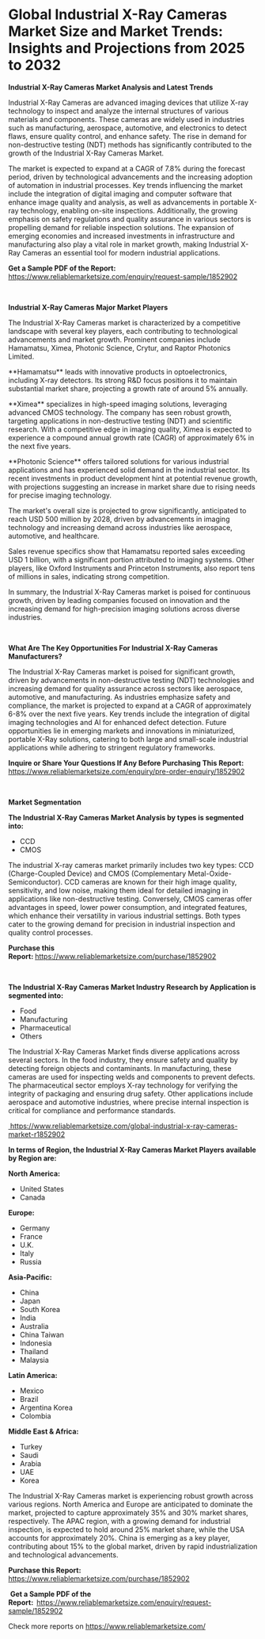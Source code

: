 <p><h1>Global Industrial X-Ray Cameras Market Size and Market Trends: Insights and Projections from 2025 to 2032</h1></p><p><strong>Industrial X-Ray Cameras Market Analysis and Latest Trends</strong></p>
<p><p>Industrial X-Ray Cameras are advanced imaging devices that utilize X-ray technology to inspect and analyze the internal structures of various materials and components. These cameras are widely used in industries such as manufacturing, aerospace, automotive, and electronics to detect flaws, ensure quality control, and enhance safety. The rise in demand for non-destructive testing (NDT) methods has significantly contributed to the growth of the Industrial X-Ray Cameras Market.</p><p>The market is expected to expand at a CAGR of 7.8% during the forecast period, driven by technological advancements and the increasing adoption of automation in industrial processes. Key trends influencing the market include the integration of digital imaging and computer software that enhance image quality and analysis, as well as advancements in portable X-ray technology, enabling on-site inspections. Additionally, the growing emphasis on safety regulations and quality assurance in various sectors is propelling demand for reliable inspection solutions. The expansion of emerging economies and increased investments in infrastructure and manufacturing also play a vital role in market growth, making Industrial X-Ray Cameras an essential tool for modern industrial applications.</p></p>
<p><strong>Get a Sample PDF of the Report:&nbsp;</strong> <a href="https://www.reliablemarketsize.com/enquiry/request-sample/1852902?utm_campaign=3112&utm_medium=2&utm_source=Github&utm_content=ia&utm_term=12042025&utm_id=industrial-x-ray-cameras">https://www.reliablemarketsize.com/enquiry/request-sample/1852902</a></p>
<p>&nbsp;</p>
<p><strong>Industrial X-Ray Cameras Major Market Players</strong></p>
<p><p>The Industrial X-Ray Cameras market is characterized by a competitive landscape with several key players, each contributing to technological advancements and market growth. Prominent companies include Hamamatsu, Ximea, Photonic Science, Crytur, and Raptor Photonics Limited.</p><p>**Hamamatsu** leads with innovative products in optoelectronics, including X-ray detectors. Its strong R&D focus positions it to maintain substantial market share, projecting a growth rate of around 5% annually. </p><p>**Ximea** specializes in high-speed imaging solutions, leveraging advanced CMOS technology. The company has seen robust growth, targeting applications in non-destructive testing (NDT) and scientific research. With a competitive edge in imaging quality, Ximea is expected to experience a compound annual growth rate (CAGR) of approximately 6% in the next five years.</p><p>**Photonic Science** offers tailored solutions for various industrial applications and has experienced solid demand in the industrial sector. Its recent investments in product development hint at potential revenue growth, with projections suggesting an increase in market share due to rising needs for precise imaging technology.</p><p>The market's overall size is projected to grow significantly, anticipated to reach USD 500 million by 2028, driven by advancements in imaging technology and increasing demand across industries like aerospace, automotive, and healthcare.</p><p>Sales revenue specifics show that Hamamatsu reported sales exceeding USD 1 billion, with a significant portion attributed to imaging systems. Other players, like Oxford Instruments and Princeton Instruments, also report tens of millions in sales, indicating strong competition.</p><p>In summary, the Industrial X-Ray Cameras market is poised for continuous growth, driven by leading companies focused on innovation and the increasing demand for high-precision imaging solutions across diverse industries.</p></p>
<p>&nbsp;</p>
<p><strong>What Are The Key Opportunities For Industrial X-Ray Cameras Manufacturers?</strong></p>
<p><p>The Industrial X-Ray Cameras market is poised for significant growth, driven by advancements in non-destructive testing (NDT) technologies and increasing demand for quality assurance across sectors like aerospace, automotive, and manufacturing. As industries emphasize safety and compliance, the market is projected to expand at a CAGR of approximately 6-8% over the next five years. Key trends include the integration of digital imaging technologies and AI for enhanced defect detection. Future opportunities lie in emerging markets and innovations in miniaturized, portable X-Ray solutions, catering to both large and small-scale industrial applications while adhering to stringent regulatory frameworks.</p></p>
<p><strong>Inquire or Share Your Questions If Any Before Purchasing This Report:</strong> <a href="https://www.reliablemarketsize.com/enquiry/pre-order-enquiry/1852902?utm_campaign=3112&utm_medium=2&utm_source=Github&utm_content=ia&utm_term=12042025&utm_id=industrial-x-ray-cameras">https://www.reliablemarketsize.com/enquiry/pre-order-enquiry/1852902</a></p>
<p>&nbsp;</p>
<p><strong>Market Segmentation</strong></p>
<p><strong>The Industrial X-Ray Cameras Market Analysis by types is segmented into:</strong></p>
<p><ul><li>CCD</li><li>CMOS</li></ul></p>
<p><p>The industrial X-ray cameras market primarily includes two key types: CCD (Charge-Coupled Device) and CMOS (Complementary Metal-Oxide-Semiconductor). CCD cameras are known for their high image quality, sensitivity, and low noise, making them ideal for detailed imaging in applications like non-destructive testing. Conversely, CMOS cameras offer advantages in speed, lower power consumption, and integrated features, which enhance their versatility in various industrial settings. Both types cater to the growing demand for precision in industrial inspection and quality control processes.</p></p>
<p><strong>Purchase this Report:&nbsp;</strong><a href="https://www.reliablemarketsize.com/purchase/1852902?utm_campaign=3112&utm_medium=2&utm_source=Github&utm_content=ia&utm_term=12042025&utm_id=industrial-x-ray-cameras">https://www.reliablemarketsize.com/purchase/1852902</a></p>
<p>&nbsp;</p>
<p><strong>The Industrial X-Ray Cameras Market Industry Research by Application is segmented into:</strong></p>
<p><ul><li>Food</li><li>Manufacturing</li><li>Pharmaceutical</li><li>Others</li></ul></p>
<p><p>The Industrial X-Ray Cameras Market finds diverse applications across several sectors. In the food industry, they ensure safety and quality by detecting foreign objects and contaminants. In manufacturing, these cameras are used for inspecting welds and components to prevent defects. The pharmaceutical sector employs X-ray technology for verifying the integrity of packaging and ensuring drug safety. Other applications include aerospace and automotive industries, where precise internal inspection is critical for compliance and performance standards.</p></p>
<p><a href="https://www.reliablemarketsize.com/global-industrial-x-ray-cameras-market-r1852902?utm_campaign=3112&utm_medium=2&utm_source=Github&utm_content=ia&utm_term=12042025&utm_id=industrial-x-ray-cameras">&nbsp;https://www.reliablemarketsize.com/global-industrial-x-ray-cameras-market-r1852902</a></p>
<p><strong>In terms of Region, the Industrial X-Ray Cameras Market Players available by Region are:</strong></p>
<p>
    <p> <strong> North America: </strong>
        <ul>
            <li>United States</li>
            <li>Canada</li>
        </ul>
        </p> 
    <p> <strong> Europe: </strong>
        <ul>
            <li>Germany</li>
            <li>France</li>
            <li>U.K.</li>
            <li>Italy</li>
            <li>Russia</li>
        </ul>
        </p> 
    <p> <strong> Asia-Pacific: </strong>
        <ul>
            <li>China</li>
            <li>Japan</li>
            <li>South Korea</li>
            <li>India</li>
            <li>Australia</li>
            <li>China Taiwan</li>
            <li>Indonesia</li>
            <li>Thailand</li>
            <li>Malaysia</li>
        </ul>
        </p> 
    <p> <strong> Latin America: </strong>
        <ul>
            <li>Mexico</li>
            <li>Brazil</li>
            <li>Argentina Korea</li>
            <li>Colombia</li>
        </ul>
        </p> 
    <p> <strong> Middle East & Africa: </strong>
        <ul>
            <li>Turkey</li>
            <li>Saudi</li>
            <li>Arabia</li>
            <li>UAE</li>
            <li>Korea</li>
        </ul>
    </p>
    </p>
<p><p>The Industrial X-Ray Cameras market is experiencing robust growth across various regions. North America and Europe are anticipated to dominate the market, projected to capture approximately 35% and 30% market shares, respectively. The APAC region, with a growing demand for industrial inspection, is expected to hold around 25% market share, while the USA accounts for approximately 20%. China is emerging as a key player, contributing about 15% to the global market, driven by rapid industrialization and technological advancements.</p></p>
<p><strong>Purchase this Report: </strong><a href="https://www.reliablemarketsize.com/purchase/1852902?utm_campaign=3112&utm_medium=2&utm_source=Github&utm_content=ia&utm_term=12042025&utm_id=industrial-x-ray-cameras">https://www.reliablemarketsize.com/purchase/1852902</a></p>
<p>&nbsp;<strong>Get a Sample PDF of the Report:&nbsp;&nbsp;</strong><a href="https://www.reliablemarketsize.com/enquiry/request-sample/1852902?utm_campaign=3112&utm_medium=2&utm_source=Github&utm_content=ia&utm_term=12042025&utm_id=industrial-x-ray-cameras">https://www.reliablemarketsize.com/enquiry/request-sample/1852902</a></p>
<p><strong></strong></p>
<p>Check more reports on <a href="https://www.reliablemarketsize.com/?utm_campaign=3112&utm_medium=2&utm_source=Github&utm_content=ia&utm_term=12042025&utm_id=industrial-x-ray-cameras">https://www.reliablemarketsize.com/</a></p>